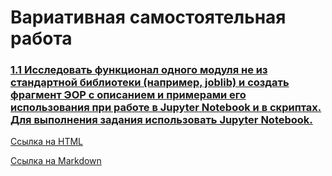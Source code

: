 # Вариативная самостоятельная работа

### [1.1 Исследовать функционал одного модуля не из стандартной библиотеки (например, joblib) и создать фрагмент ЭОР с описанием и примерами его использования при работе в Jupyter Notebook и в скриптах. Для выполнения задания использовать Jupyter Notebook.](https://www.dropbox.com/s/r0fp2hi1gfoobod/sem5-Tema1-VSR-1.1.ipynb?dl=0)
[Ссылка на HTML](https://www.dropbox.com/s/r1ch8mkdnq315g9/sem5-Tema1-VSR-1.1.html?dl=0)

[Ссылка на Markdown](https://github.com/polinalazebnikova/prog_sem5/blob/main/sem5-Tema1-VSR-1.1.md)
